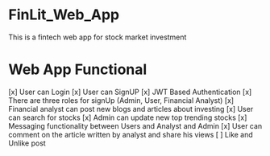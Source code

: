 # FinLit_Web_App

This is a fintech web app for stock market investment

# Web App Functional

[x] User can Login 
[x] User can SignUP
[x] JWT Based Authentication
[x] There are three roles for signUp (Admin, User, Financial Analyst)
[x] Financial analyst can post new blogs and articles about investing
[x] User can search for stocks
[x] Admin can update new top trending stocks 
[x] Messaging functionality between Users and Analyst and Admin
[x] User can comment on the article written by analyst and share his views
[ ] Like and Unlike post
